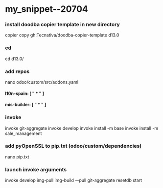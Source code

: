# my_snippet--20704


### install doodba copier template in new directory
copier copy gh:Tecnativa/doodba-copier-template d13.0


### cd
cd d13.0/


### add repos
nano odoo/custom/src/addons.yaml


#### l10n-spain: [ " * " ]
#### mis-builder: [ " * " ]


### invoke
invoke git-aggregate
invoke develop
invoke install -m base
invoke install -m sale_management


### add pyOpenSSL to pip.txt (odoo/custom/dependencies)
nano pip.txt


### launch invoke arguments
invoke develop img-pull img-build --pull git-aggregate resetdb start
